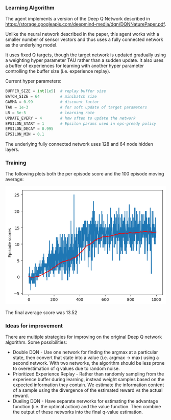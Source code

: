 ### Learning Algorithm

The agent implements a version of the Deep Q Network described in
https://storage.googleapis.com/deepmind-media/dqn/DQNNaturePaper.pdf.

Unlike the neural network described in the paper, this agent works with
a smaller number of sensor vectors and thus uses a fully connected network
as the underlying model.

It uses fixed Q targets, though the target network is updated gradually
using a weighting hyper parameter TAU rather than a sudden update.  It also
uses a buffer of experiences for learning with another hyper parameter
controlling the buffer size (i.e. experience replay).

Current hyper parameters:
```python
BUFFER_SIZE = int(1e5)  # replay buffer size
BATCH_SIZE = 64         # minibatch size
GAMMA = 0.99            # discount factor
TAU = 1e-3              # for soft update of target parameters
LR = 5e-5               # learning rate
UPDATE_EVERY = 4        # how often to update the network
EPSILON_START = 1       # Epsilon params used in eps-greedy policy
EPSILON_DECAY = 0.995
EPSILON_MIN = 0.1
```

The underlying fully connected network uses 128 and 64 node hidden layers.

### Training

The following plots both the per episode score and the 100 episode moving
average:

![alt Plot](scores.png)

The final average score was 13.52

### Ideas for improvement

There are multiple strategies for improving on the original Deep Q network
algorithm.  Some possibilities:

* Double DQN - Use one network for finding the argmax at a particular state,
  then convert that state into a value (i.e. argmax -> max) using a second
  network.  With two networks, the algorithm should be less prone to
  overestimation of q values due to random noise.
* Prioritized Experience Replay - Rather than randomly sampling from the
  experience buffer during learning, instead weight samples based on the
  expected information they contain.  We estimate the information content of a
  sample using the divergence of the estimated reward vs the actual reward.
* Dueling DQN - Have separate nerworks for estimating the advantage function
  (i.e. the optimal action) and the value function.  Then combine the output
  of these networks into the final q-value estimation.
